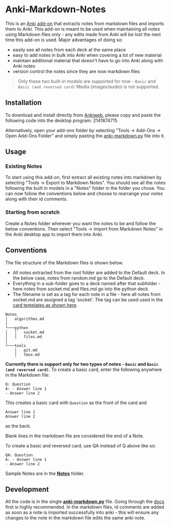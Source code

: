 # Anki-Markdown-Notes

This is an [Anki](https://apps.ankiweb.net/) [add-on](https://ankiweb.net/shared/addons/) that extracts notes from markdown files and imports them to Anki. This add-on is meant to be used when maintaining all notes using Markdown files only - any edits made from Anki will be lost the next time this add-on is used. Major advantages of doing so:
- easily see all notes from each deck at the same place
- easy to add notes in bulk into Anki when covering a lot of new material
- maintain additional material that doesn't have to go into Anki along with Anki notes
- version control the notes since they are now markdown files

>Only these two built-in models are supported for now - `Basic` and `Basic (and reversed card)`
>Media (images/audio) is not supported.


## Installation

To download and install directly from [Ankiweb](https://ankiweb.net/shared/info/2141874715), please copy and paste the following code into the desktop program: 2141874715

Alternatively, open your add-ons folder by selecting "Tools -> Add-Ons -> Open Add-Ons Folder" and simply pasting the [anki-markdown.py](https://github.com/Pradhyo/anki-markdown-notes/blob/master/anki-markdown.py) file into it.

## Usage

### Existing Notes
To start using this add-on, first extract all existing notes into markdown by selecting "Tools -> Export to Markdown Notes". You should see all the notes following the built in models in a "Notes" folder in the folder you chose. You can now follow the conventions below and choose to rearrange your notes along with their id comments.

### Starting from scratch
Create a Notes folder wherever you want the notes to be and follow the below conventions. Then select "Tools -> Import from Markdown Notes" in the Anki desktop app to import them into Anki.

## Conventions
The file structure of the Markdown files is shown below.
- All notes extracted from the root folder are added to the Default deck. In the below case, notes from random.md go to the Default deck.
- Everything in a sub-folder goes to a deck named after that subfolder - here notes from socket.md and files.md go into the python deck.
- The filename is set as a tag for each note in a file - here all notes from socket.md are assigned a tag 'socket'. The tag can be used used in the [card templates as shown here](https://apps.ankiweb.net/docs/manual.html#special-fields).

```
Notes
│   algorithms.md
│
└───python
│   │   socket.md
│   │   files.md
│
└───tools
    │   git.md
    │   tmux.md
```

**Currently there is support only for two types of notes - `Basic` and `Basic (and reversed card)`**. To create a basic card, enter the following anywhere in the Markdown file:

```
Q: Question
A: - Answer line 1
- Answer line 2
```

This creates a basic card with `Question` as the front of the card and
```
Answer line 1
Answer line 2
```
as the back.

Blank lines in the markdown file are considered the end of a Note.

To create a basic and reversed card, use QA instead of Q above like so:
```
QA: Question
A: - Answer line 1
- Answer line 2
```

Sample Notes are in the **[Notes](https://github.com/Pradhyo/anki-markdown-notes/tree/master/Notes)** folder.

## Development
All the code is in the single **[anki-markdown.py](https://github.com/Pradhyo/anki-markdown-notes/blob/master/anki-markdown.py)** file.
Going through the [docs](https://apps.ankiweb.net/docs/addons.html) first is highly recommended. In the markdown files, id comments are added as soon as a note is imported successfully into anki - this will ensure any changes to the note in the markdown file edits the same anki note.
